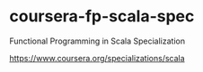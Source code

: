 # coursera-fp-scala-spec
Functional Programming in Scala Specialization

https://www.coursera.org/specializations/scala
